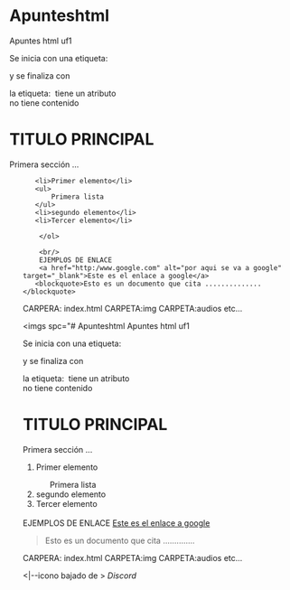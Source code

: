 # Apunteshtml
Apuntes html uf1



Se inicia con una etiqueta: <p> y se finaliza con <p> 
la etiqueta: <img> tiene un atributo 
<br> no tiene contenido

<DOCTYPE>
<html lang ="es">
<head> 
<script src="https://kit.fontawesome.com/2f6c7b754b.js" crossorigin="anonymous"></script>
<body>
    <h1>TITULO PRINCIPAL</h1
        <h3>Primera sección</h3>
       ...
        <ol>     
        
       <li>Primer elemento</li>
       <ul>
           Primera lista
       </ul>
       <li>segundo elemento</li>
       <li>Tercer elemento</li>
         
        </ol>
       
        <br/>
        EJEMPLOS DE ENLACE
        <a href="http:/www.google.com" alt="por aqui se va a google" target="_blank">Este es el enlace a google</a>
       <blockquote>Esto es un documento que cita ..............</blockquote>
 </body>
 </html>

 

CARPERA: index.html
        CARPETA:img
                CARPETA:audios etc...


<imgs spc="# Apunteshtml
Apuntes html uf1

Se inicia con una etiqueta: <p> y se finaliza con <p> 
la etiqueta: <img> tiene un atributo 
<br> no tiene contenido

<DOCTYPE>
<html lang ="es">

<body>
<h1>TITULO PRINCIPAL</h1
 <h3>Primera sección</h3>
...
 <ol>     
 
<li>Primer elemento</li>
<ul>
    Primera lista
</ul>
<li>segundo elemento</li>
<li>Tercer elemento</li>
  
 </ol>

 <br/>
 EJEMPLOS DE ENLACE
 <a href="http:/www.google.com" alt="por aqui se va a google" target="_blank">Este es el enlace a google</a>
<blockquote>Esto es un documento que cita ..............</blockquote>
 </body>
 </html>

 

CARPERA: index.html
        CARPETA:img
                CARPETA:audios etc...

<|--icono bajado de >
<i class="fa-brands fa-discord fa-beat">Discord</i>